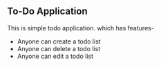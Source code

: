 ## To-Do Application
This is simple todo application.
which has features-

- Anyone can create a todo list
- Anyone can delete a todo list
- Anyone can edit a todo list 